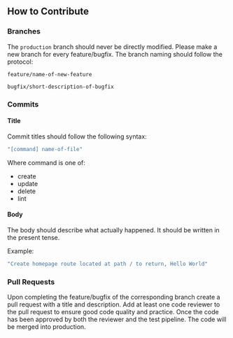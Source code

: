 ## How to Contribute

### Branches

The `production` branch should never be directly modified. Please make a new branch for every feature/bugfix. The branch naming should follow the protocol:

```
feature/name-of-new-feature
```

```
bugfix/short-description-of-bugfix
```

### Commits

#### Title

Commit titles should follow the following syntax:

```zsh
"[command] name-of-file"
```

Where command is one of:
- create
- update
- delete
- lint

#### Body

The body should describe what actually happened. It should be written in the present tense.

Example:

```zsh
"Create homepage route located at path / to return, Hello World"
```

### Pull Requests

Upon completing the feature/bugfix of the corresponding branch create a pull request with a title and description. Add at least one code reviewer to the pull request to ensure good code quality and practice. Once the code has been approved by both the reviewer and the test pipeline. The code will be merged into production.
